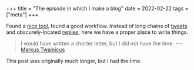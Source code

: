 +++
title = "The episode in which I make a blog"
date = 2022-02-22
tags = ["meta"]
+++

Found a [nice tool](https://gohugo.io/), found a good workflow. Instead of long
chains of [tweets][twitter] and obscurely-located [replies][devforum], here we
have a proper place to write things.

> I would have written a shorter letter, but I did not have the time.
> --- [Markus Twainicus][pascal]

This post was originally much longer, but I had the time.

[twitter]: https://twitter.com/Anaminus
[devforum]: https://devforum.roblox.com/u/anaminus
[pascal]: https://en.wikipedia.org/wiki/Blaise_Pascal
